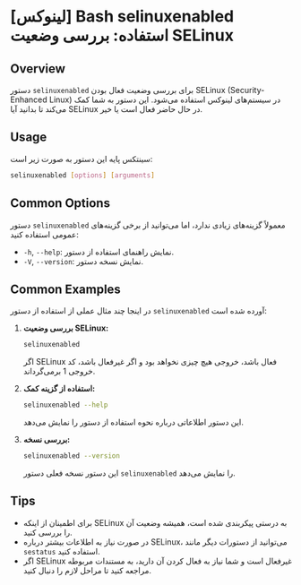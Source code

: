 # [لینوکس] Bash selinuxenabled استفاده: بررسی وضعیت SELinux

## Overview
دستور `selinuxenabled` برای بررسی وضعیت فعال بودن SELinux (Security-Enhanced Linux) در سیستم‌های لینوکس استفاده می‌شود. این دستور به شما کمک می‌کند تا بدانید آیا SELinux در حال حاضر فعال است یا خیر.

## Usage
سینتکس پایه این دستور به صورت زیر است:

```bash
selinuxenabled [options] [arguments]
```

## Common Options
دستور `selinuxenabled` معمولاً گزینه‌های زیادی ندارد، اما می‌توانید از برخی گزینه‌های عمومی استفاده کنید:
- `-h`, `--help`: نمایش راهنمای استفاده از دستور.
- `-V`, `--version`: نمایش نسخه دستور.

## Common Examples
در اینجا چند مثال عملی از استفاده از دستور `selinuxenabled` آورده شده است:

1. **بررسی وضعیت SELinux:**
   ```bash
   selinuxenabled
   ```
   اگر SELinux فعال باشد، خروجی هیچ چیزی نخواهد بود و اگر غیرفعال باشد، کد خروجی 1 برمی‌گرداند.

2. **استفاده از گزینه کمک:**
   ```bash
   selinuxenabled --help
   ```
   این دستور اطلاعاتی درباره نحوه استفاده از دستور را نمایش می‌دهد.

3. **بررسی نسخه:**
   ```bash
   selinuxenabled --version
   ```
   این دستور نسخه فعلی دستور `selinuxenabled` را نمایش می‌دهد.

## Tips
- برای اطمینان از اینکه SELinux به درستی پیکربندی شده است، همیشه وضعیت آن را بررسی کنید.
- در صورت نیاز به اطلاعات بیشتر درباره SELinux، می‌توانید از دستورات دیگر مانند `sestatus` استفاده کنید.
- اگر SELinux غیرفعال است و شما نیاز به فعال کردن آن دارید، به مستندات مربوطه مراجعه کنید تا مراحل لازم را دنبال کنید.